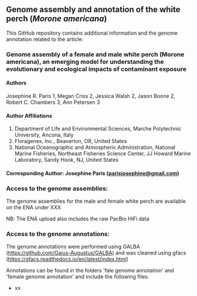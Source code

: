 ## Genome assembly and annotation of the white perch (_Morone americana_)

This GitHub repository contains additional information and the genome annotation related to the article:

### Genome assembly of a female and male white perch (Morone americana), an emerging model for understanding the evolutionary and ecological impacts of contaminant exposure

#### Authors
Josephine R. Paris 1, Megan Criss 2, Jessica Walsh 2, Jason Boone 2, Robert C. Chambers 3, Ann Petersen 3

#### Author Affiliations
1. Department of Life and Environmental Sciences, Marche Polytechnic University, Ancona, Italy
2. Floragenex, Inc., Beaverton, OR, United States 
3. National Oceanographic and Atmospheric Administration, National Marine Fisheries, Northeast Fisheries Science Center, JJ Howard Marine Laboratory, Sandy Hook, NJ, United States

#### Corresponding Author: Josephine Paris (parisjosephine@gmail.com)

### Access to the genome assemblies:

The genome assemblies for the male and female white perch are available on the ENA under XXX

NB: The ENA upload also includes the raw PacBio HiFi data

### Access to the genome annotations:

The genome annotations were performed using GALBA (https://github.com/Gaius-Augustus/GALBA) and was cleaned using gfacs (https://gfacs.readthedocs.io/en/latest/index.html)

Annotations can be found in the folders 'fale genome annotation' and 'female genome annotation' and include the following files:

- xx






